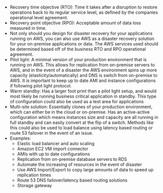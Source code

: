 - Recovery time objective (RTO): Time it takes after a disruption to restore operations back to its regular service level, as defined by the companies operational level agreement.
- Recovery point objective (RPO): Acceptable amount of data loss measured in time.
- Not only should you design for disaster recovery for your applications running on AWS, you can also use AWS as a disaster recovery solution for your on-premise applications or data. The AWS services used should be determined based off of the business RTO and RPO operational agreement.
- Pilot light: A minimal version of your production environment that is running on AWS. This allows for replication from on-premise servers to AWS, and in the event of a disaster the AWS environment spins up more capacity (elasticity/automatically) and DNS is switch from on-premise to AWS. It is important to keep up to date AMI and instance configurations if following pilot light protocol.
- Warm standby: Has a larger foot print than a pilot light setup, and would most likely be running business critical application in standby. This type of configuration could also be used as a test area for applications
- Multi-site solution: Essentially clones of your production environment, which can either be in the cloud or on-premise. Has an active-active configuration which means instances size and capacity are all running in full standby and can easily convert at the flip of a switch. Methods like this could also be used to load balance using latency based routing or route 53 failover in the event of an issue.
- Examples:
  - Elastic load balancer and auto scaling
  - Amazon EC2 VM import connector
  - AMIs with up to date configurations
  - Replication from on-premise database servers to RDS
  - Automate the increasing of resources in the event of disaster
  - Use AWS Import/Export to copy large amounts of data to speed up replication times
  - Route 53 DNS failover/latency based routing solutions
  - Storage gateway